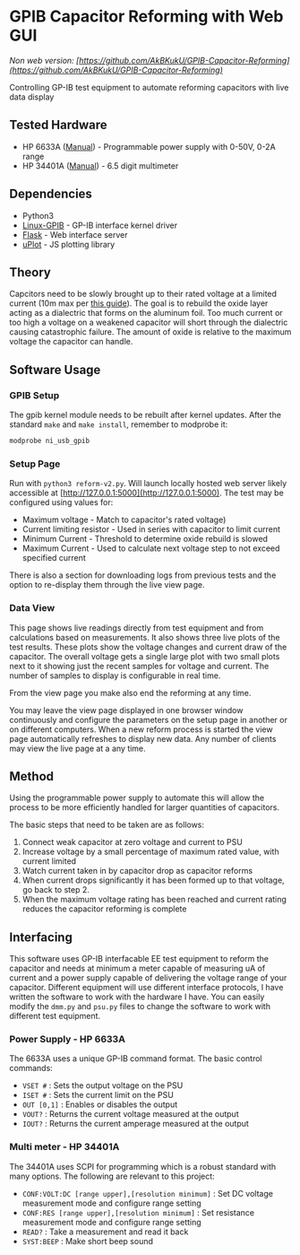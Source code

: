 # GPIB Capacitor Reforming with Web GUI  
*Non web version: [https://github.com/AkBKukU/GPIB-Capacitor-Reforming](https://github.com/AkBKukU/GPIB-Capacitor-Reforming)*

Controlling GP-IB test equipment to automate reforming capacitors with live data display


## Tested Hardware

- HP 6633A ([Manual](https://archive.org/details/hp-6632-a-33-a-34-a-operating)) - Programmable power supply with 0-50V, 0-2A range
- HP 34401A ([Manual](https://archive.org/details/manuallib-id-2600272)) - 6.5 digit multimeter
  
## Dependencies
 - Python3
 - [Linux-GPIB](https://sourceforge.net/projects/linux-gpib/) - GP-IB interface kernel driver
 - [Flask](https://flask.palletsprojects.com/en/2.2.x/) - Web interface server
 - [uPlot](https://github.com/leeoniya/uPlot) - JS plotting library

## Theory

Capcitors need to be slowly brought up to their rated voltage at a limited current (10m max per [this guide](https://web.archive.org/web/20220514225249/https://www.hb9aik.ch/notes/MIL-HDBK-1131C.pdf)). The goal is to rebuild the oxide layer acting as a dialectric that forms on the aluminum foil. Too much current or too high a voltage on a weakened capacitor will short through the dialectric causing catastrophic failure. The amount of oxide is relative to the maximum voltage the capacitor can handle.

## Software Usage

### GPIB Setup
The gpib kernel module needs to be rebuilt after kernel updates. After the standard `make` and  `make install`, remember to modprobe it:

```bash
modprobe ni_usb_gpib
```
  
### Setup Page
Run with `python3 reform-v2.py`. Will launch locally hosted web server likely accessible at [http://127.0.0.1:5000](http://127.0.0.1:5000). The test may be configured using values for:  
 - Maximum voltage - Match to capacitor's rated voltage)  
 - Current limiting resistor - Used in series with capacitor to limit current
 - Minimum Current - Threshold to determine oxide rebuild is slowed  
 - Maximum Current - Used to calculate next voltage step to not exceed specified current  

There is also a section for downloading logs from previous tests and the option to re-display them through the live view page.

### Data View

This page shows live readings directly from test equipment and from calculations based on measurements. It also shows three live plots of the test results. These plots show the voltage changes and current draw of the capacitor. The overall voltage gets a single large plot with two small plots next to it showing just the recent samples for voltage and current. The number of samples to display is configurable in real time.

From the view page you make also end the reforming at any time.

You may leave the view page displayed in one browser window continuously and configure the parameters on the setup page in another or on different computers. When a new reform process is started the view page automatically refreshes to display new data. Any number of clients may view the live page at a any time.

## Method

Using the programmable power supply to automate this will allow the process to be more efficiently handled for larger quantities of capacitors.

The basic steps that need to be taken are as follows:
 1. Connect weak capacitor at zero voltage and current to PSU
 2. Increase voltage by a small percentage of maximum rated value, with current limited
 3. Watch current taken in by capacitor drop as capacitor reforms
 4. When current drops significantly it has been formed up to that voltage, go back to step 2.
 5. When the maximum voltage rating has been reached and current rating reduces the capacitor reforming is complete


## Interfacing

This software uses GP-IB interfacable EE test equipment to reform the capacitor and needs at minimum a meter capable of measuring uA of current and a power supply capable of delivering the voltage range of your capacitor. Different equipment will use different interface protocols, I have written the software to work with the hardware I have. You can easily modify the `dmm.py` and `psu.py` files to change the software to work with different test equipment.

### Power Supply - HP 6633A
The 6633A uses a unique GP-IB command format. The basic control commands:

 - `VSET #` : Sets the output voltage on the PSU
 - `ISET #` : Sets the current limit on the PSU
 - `OUT [0,1]` : Enables or disables the output
 - `VOUT?` : Returns the current voltage measured at the output
 - `IOUT?` : Returns the current amperage measured at the output

### Multi meter - HP 34401A
The 34401A uses SCPI for programming which is a robust standard with many options. The following are relevant to this project:

 - `CONF:VOLT:DC [range upper],[resolution minimum]` : Set DC voltage measurement mode and configure range setting
 - `CONF:RES [range upper],[resolution minimum]` : Set resistance measurement mode and configure range setting
 - `READ?` : Take a measurement and read it back
 - `SYST:BEEP` : Make short beep sound


